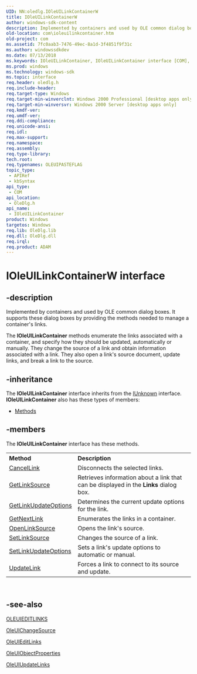 ```yaml
---
UID: NN:oledlg.IOleUILinkContainerW
title: IOleUILinkContainerW
author: windows-sdk-content
description: Implemented by containers and used by OLE common dialog boxes. It supports these dialog boxes by providing the methods needed to manage a container's links.
old-location: com\ioleuilinkcontainer.htm
old-project: com
ms.assetid: 7fc0aab3-7476-49ec-8a1d-3f4851f9f31c
ms.author: windowssdkdev
ms.date: 07/13/2018
ms.keywords: IOleUILinkContainer, IOleUILinkContainer interface [COM], IOleUILinkContainer interface [COM],described, IOleUILinkContainerA, IOleUILinkContainerW, _ole_IOleUILinkContainer, com.ioleuilinkcontainer, oledlg/IOleUILinkContainer
ms.prod: windows
ms.technology: windows-sdk
ms.topic: interface
req.header: oledlg.h
req.include-header: 
req.target-type: Windows
req.target-min-winverclnt: Windows 2000 Professional [desktop apps only]
req.target-min-winversvr: Windows 2000 Server [desktop apps only]
req.kmdf-ver: 
req.umdf-ver: 
req.ddi-compliance: 
req.unicode-ansi: 
req.idl: 
req.max-support: 
req.namespace: 
req.assembly: 
req.type-library: 
tech.root: 
req.typenames: OLEUIPASTEFLAG
topic_type:
 - APIRef
 - kbSyntax
api_type:
 - COM
api_location:
 - OleDlg.h
api_name:
 - IOleUILinkContainer
product: Windows
targetos: Windows
req.lib: OleDlg.lib
req.dll: OleDlg.dll
req.irql: 
req.product: ADAM
---
```


# IOleUILinkContainerW interface


## -description


Implemented by containers and used by OLE common dialog boxes. It supports these dialog boxes by providing the methods needed to manage a container's links.

The <b>IOleUILinkContainer</b> methods enumerate the links associated with a container, and specify how they should be updated, automatically or manually. They change the source of a link and obtain information associated with a link. They also open a link's source document, update links, and break a link to the source.


## -inheritance

The <b xmlns:loc="http://microsoft.com/wdcml/l10n">IOleUILinkContainer</b> interface inherits from the <a href="iunknown.htm">IUnknown</a> interface. <b>IOleUILinkContainer</b> also has these types of members:
<ul>
<li><a href="https://docs.microsoft.com/">Methods</a></li>
</ul>

## -members

The <b>IOleUILinkContainer</b> interface has these methods.
<table class="members" id="memberListMethods">
<tr>
<th align="left" width="37%">Method</th>
<th align="left" width="63%">Description</th>
</tr>
<tr data="declared;">
<td align="left" width="37%">
<a href="https://msdn.microsoft.com/97099e4d-20ea-47fb-8ca8-27330f980038">CancelLink</a>
</td>
<td align="left" width="63%">
Disconnects the selected links.

</td>
</tr>
<tr data="declared;">
<td align="left" width="37%">
<a href="https://msdn.microsoft.com/10f1bc84-cc09-4a41-8f55-21314338f636">GetLinkSource</a>
</td>
<td align="left" width="63%">
Retrieves information about a link that can be displayed in the <b>Links</b> dialog box.

</td>
</tr>
<tr data="declared;">
<td align="left" width="37%">
<a href="https://msdn.microsoft.com/136894a6-ddf6-4a47-80f5-997625362536">GetLinkUpdateOptions</a>
</td>
<td align="left" width="63%">
Determines the current update options for the link.

</td>
</tr>
<tr data="declared;">
<td align="left" width="37%">
<a href="https://msdn.microsoft.com/60246b31-3677-4424-a131-840feeca030f">GetNextLink</a>
</td>
<td align="left" width="63%">
Enumerates the links in a container.

</td>
</tr>
<tr data="declared;">
<td align="left" width="37%">
<a href="https://msdn.microsoft.com/bc732a2f-f13d-4d08-a81d-292dd2ba1140">OpenLinkSource</a>
</td>
<td align="left" width="63%">
Opens the link's source.

</td>
</tr>
<tr data="declared;">
<td align="left" width="37%">
<a href="https://msdn.microsoft.com/c76723e8-e895-4ba1-9ba1-7e56a44cc5f2">SetLinkSource</a>
</td>
<td align="left" width="63%">
Changes the source of a link.

</td>
</tr>
<tr data="declared;">
<td align="left" width="37%">
<a href="https://msdn.microsoft.com/d2a7758d-9692-4e3c-8186-b74530299a6a">SetLinkUpdateOptions</a>
</td>
<td align="left" width="63%">
Sets a link's update options to automatic or manual.

</td>
</tr>
<tr data="declared;">
<td align="left" width="37%">
<a href="https://msdn.microsoft.com/fccee32a-3a6f-4ef8-9ca7-c5b664ee03cf">UpdateLink</a>
</td>
<td align="left" width="63%">
Forces a link to connect to its source and update.

</td>
</tr>
</table> 


## -see-also




<a href="https://msdn.microsoft.com/0a139936-bda4-40c8-85d6-b52ff042f2d9">OLEUIEDITLINKS</a>



<a href="https://msdn.microsoft.com/53ff17aa-3135-462e-885d-3bfbb74ed1c5">OleUIChangeSource</a>



<a href="https://msdn.microsoft.com/17c7daf8-83bf-4cfd-a67c-a638630ca263">OleUIEditLinks</a>



<a href="https://msdn.microsoft.com/591f6056-2e5f-4e58-8806-9a0093de2463">OleUIObjectProperties</a>



<a href="https://msdn.microsoft.com/f280b061-45d8-484d-9fe1-ec4d85288bc6">OleUIUpdateLinks</a>
 

 

